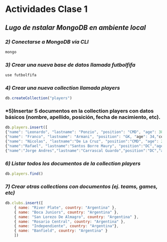 # Actividades Clase 1

## *Lugo de nstalar MongoDB en ambiente local*

### *2) Conectarse a MongoDB vía CLI*

```js
mongo
```

### *3) Crear una nueva base de datos llamada futbolfifa*

```js
use futbolfifa
```

### *4) Crear una nueva collection llamada players*

```js
db.createCollection("players")
```
### *5)Insertar 5 documentos en la collection players con datos básicos (nombre, apellido, posición, fecha de nacimiento, etc).

```js
db.players.insert([
{"name": "Leonardo", "lastname": "Ponzio", "position": "CMD", "age": 38,"country":"Argentina"},
{"name": "Franco", "lastname": "Armani", "position": "GK, "age": 34,"country":"Argentina"},
{"name": "Nicolas", "lastname":"De La Cruz", "position":"CMD", "age": 23, "country":"Uruguay"},
{"name":"Rafael", "lastname":"Santos Borre Maury", "position":"DC","age": 25, "country":"Colombia"},
{"name":"Jorge Andres","lastname":"Carrascal Guardo","position":"DC","age": 22,"country":"Colombia"}]
```

### *6) Listar todos los documentos de la collection players*

```js
db.players.find()
```

### *7) Crear otras collections con documentos (ej. teams, games, etc)*
```js
db.clubs.insert([
    { name: "River Plate", country: "Argentina" },
    { name: "Boca Juniors", country: "Argentina" },
    { name: "San Lorezo De Almagro", country: "Argentina" },
    { name: "Rosario Central", country: "Argentina" },
    { name: "Independiente", country: "Argentina"},
    { name: "Banfield", country: "Argentina" }
    ]) 
```
